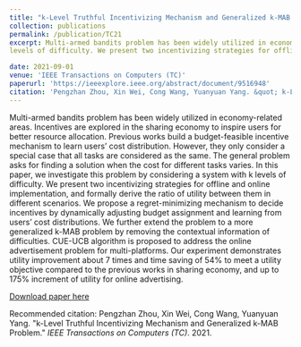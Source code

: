 ```yaml
---
title: "k-Level Truthful Incentivizing Mechanism and Generalized k-MAB Problem"
collection: publications
permalink: /publication/TC21
excerpt: Multi-armed bandits problem has been widely utilized in economy-related areas. Incentives are explored in the sharing economy to inspire users for better resource allocation. Previous works build a budget-feasible incentive mechanism to learn users’ cost distribution. However, they only consider a special case that all tasks are considered as the same. The general problem asks for finding a solution when the cost for different tasks varies. In this paper, we investigate this problem by considering a system with k
levels of difficulty. We present two incentivizing strategies for offline and online implementation, and formally derive the ratio of utility between them in different scenarios. We propose a regret-minimizing mechanism to decide incentives by dynamically adjusting budget assignment and learning from users’ cost distributions. We further extend the problem to a more generalized k-MAB problem by removing the contextual information of difficulties. CUE-UCB algorithm is proposed to address the online advertisement problem for multi-platforms. Our experiment demonstrates utility improvement about 7 times and time saving of 54% to meet a utility objective compared to the previous works in sharing economy, and up to 175% increment of utility for online advertising.

date: 2021-09-01
venue: 'IEEE Transactions on Computers (TC)'
paperurl: 'https://ieeexplore.ieee.org/abstract/document/9516948'
citation: 'Pengzhan Zhou, Xin Wei, Cong Wang, Yuanyuan Yang. &quot; k-Level Truthful Incentivizing Mechanism and Generalized k-MAB Problem.&quot; <i>IEEE Transactions on Computers (TC)</i>, 2021.'
---
```

Multi-armed bandits problem has been widely utilized in economy-related areas. Incentives are explored in the sharing economy to inspire users for better resource allocation. Previous works build a budget-feasible incentive mechanism to learn users’ cost distribution. However, they only consider a special case that all tasks are considered as the same. The general problem asks for finding a solution when the cost for different tasks varies. In this paper, we investigate this problem by considering a system with k
levels of difficulty. We present two incentivizing strategies for offline and online implementation, and formally derive the ratio of utility between them in different scenarios. We propose a regret-minimizing mechanism to decide incentives by dynamically adjusting budget assignment and learning from users’ cost distributions. We further extend the problem to a more generalized k-MAB problem by removing the contextual information of difficulties. CUE-UCB algorithm is proposed to address the online advertisement problem for multi-platforms. Our experiment demonstrates utility improvement about 7 times and time saving of 54% to meet a utility objective compared to the previous works in sharing economy, and up to 175% increment of utility for online advertising.

[Download paper here](https://ieeexplore.ieee.org/abstract/document/9516948)

Recommended citation: Pengzhan Zhou, Xin Wei, Cong Wang, Yuanyuan Yang. "k-Level Truthful Incentivizing Mechanism and Generalized k-MAB Problem." <i>IEEE Transactions on Computers (TC)</i>. 2021.
